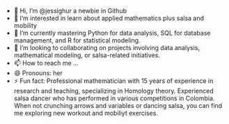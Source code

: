 - 👋 Hi, I’m @jessighur a newbie in Github
- 👀 I’m interested in learn about applied mathematics plus salsa and mobility 
- 🌱 I’m currently mastering Python for data analysis, SQL for database management, and R for statistical modeling.
- 💞️ I’m looking to collaborating on projects involving data analysis, mathematical modeling, or salsa-related initiatives.
- 📫 How to reach me ...
- 😄 Pronouns: her
- ⚡ Fun fact: Professional mathematician with 15 years of experience in research and teaching, specializing in Homology theory. Experienced salsa dancer who has performed in various competitions in Colombia. 
When not crunching arrows and variables or dancing salsa, you can find me exploring new workout and mobiliyt exercises. 
<!---
jessighur/jessighur is a ✨ special ✨ repository because its `README.md` (this file) appears on your GitHub profile.
You can click the Preview link to take a look at your changes.
--->
